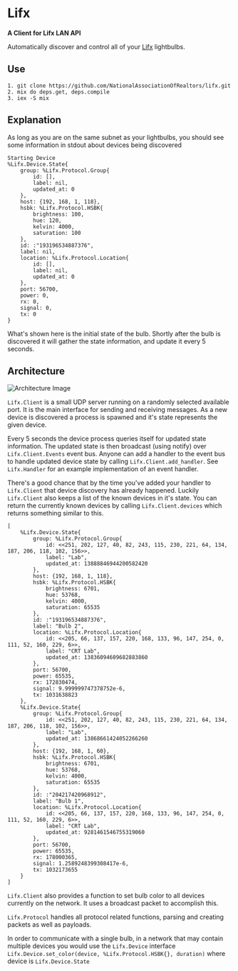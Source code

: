 # Lifx

**A Client for Lifx LAN API**

Automatically discover and control all of your [Lifx](http://lifx.com) lightbulbs.

## Use

    1. git clone https://github.com/NationalAssociationOfRealtors/lifx.git
    2. mix do deps.get, deps.compile
    3. iex -S mix

## Explanation

As long as you are on the same subnet as your lightbulbs, you should see some information in stdout about devices being discovered

    Starting Device
    %Lifx.Device.State{
        group: %Lifx.Protocol.Group{
            id: [],
            label: nil,
            updated_at: 0
        },
        host: {192, 168, 1, 118},
        hsbk: %Lifx.Protocol.HSBK{
            brightness: 100,
            hue: 120,
            kelvin: 4000,
            saturation: 100
        },
        id: :"193196534887376",
        label: nil,
        location: %Lifx.Protocol.Location{
            id: [],
            label: nil,
            updated_at: 0
        },
        port: 56700,
        power: 0,
        rx: 0,
        signal: 0,
        tx: 0
    }

What's shown here is the initial state of the bulb. Shortly after the bulb is discovered it will gather the state information, and update it every 5 seconds.

## Architecture

![Architecture Image](./images/lifx_architecture.png)

`Lifx.Client` is a small UDP server running on a randomly selected available port. It is the main interface for sending and receiving messages. As a new device is discovered a process is spawned and it's state represents the given device.

Every 5 seconds the device process queries itself for updated state information. The updated state is then broadcast (using notify) over `Lifx.Client.Events` event bus. Anyone can add a handler to the event bus to handle updated device state by calling `Lifx.Client.add_handler`. See `Lifx.Handler` for an example implementation of an event handler.

There's a good chance that by the time you've added your handler to `Lifx.Client` that device discovery has already happened. Luckily `Lifx.Client` also keeps a list of the known devices in it's state. You can return the currently known devices by calling `Lifx.Client.devices` which returns something similar to this.

    [
        %Lifx.Device.State{
            group: %Lifx.Protocol.Group{
                id: <<251, 202, 127, 40, 82, 243, 115, 230, 221, 64, 134, 187, 206, 118, 102, 156>>,
                label: "Lab",
                updated_at: 13888846944200582420
            },
            host: {192, 168, 1, 118},
            hsbk: %Lifx.Protocol.HSBK{
                brightness: 6701,
                hue: 53768,
                kelvin: 4000,
                saturation: 65535
            },
            id: :"193196534887376",
            label: "Bulb 2",
            location: %Lifx.Protocol.Location{
                id: <<205, 66, 137, 157, 220, 168, 133, 96, 147, 254, 0, 111, 52, 160, 229, 6>>,
                label: "CRT Lab",
                updated_at: 13836094609682883860
            },
            port: 56700,
            power: 65535,
            rx: 172830474,
            signal: 9.999999747378752e-6,
            tx: 1031638823
        },
        %Lifx.Device.State{
            group: %Lifx.Protocol.Group{
                id: <<251, 202, 127, 40, 82, 243, 115, 230, 221, 64, 134, 187, 206, 118, 102, 156>>,
                label: "Lab",
                updated_at: 13868661424052266260
            },
            host: {192, 168, 1, 60},
            hsbk: %Lifx.Protocol.HSBK{
                brightness: 6701,
                hue: 53768,
                kelvin: 4000,
                saturation: 65535
            },
            id: :"204217420968912",
            label: "Bulb 1",
            location: %Lifx.Protocol.Location{
                id: <<205, 66, 137, 157, 220, 168, 133, 96, 147, 254, 0, 111, 52, 160, 229, 6>>,
                label: "CRT Lab",
                updated_at: 9281461546755319060
            },
            port: 56700,
            power: 65535,
            rx: 178000365,
            signal: 1.2589248399308417e-6,
            tx: 1032173655
        }
    ]

`Lifx.Client` also provides a function to set bulb color to all devices currently on the network. It uses a broadcast packet to accomplish this.

`Lifx.Protocol` handles all protocol related functions, parsing and creating packets as well as payloads.

In order to communicate with a single bulb, in a network that may contain multiple devices you would use the `Lifx.Device` interface `Lifx.Device.set_color(device, %Lifx.Protocol.HSBK{}, duration)` where device is `Lifx.Device.State`
